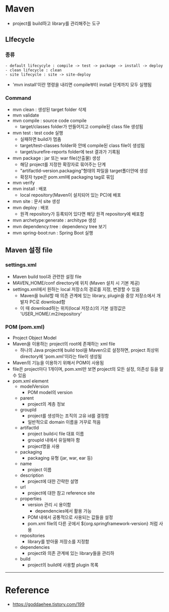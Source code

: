 # Maven

- project를 build하고 library를 관리해주는 도구

## LIfecycle

### 종류
    - default lifecycyle : compile -> test -> package -> install -> deploy
    - clean lifecycle : clean
    - site lifecycle : site -> site-deploy
- 'mvn install'이란 명령을 내리면 compile부터 install 단계까지 모두 실행됨

### Command

- mvn clean : 생성된 target folder 삭제
- mvn validate
- mvn compile : source code compile
    - target/classes folder가 만들어지고 compile된 class file 생성됨
- mvn test : test code 실행
    - 실패하면 build가 멈춤
    - target/test-classes folder와 안에 compile된 class file이 생성됨
    - target/surefire-reports folder에 test 결과가 기록됨
- mvn package : jar 또는 war file(산출물) 생성
    - 해당 project를 지정한 확장자로 묶어주는 단계
    - "artifactId-version.packaging"형태의 파일을 target폴더안에 생성
    - 확장자 type은 pom.xml에 packaging tag로 묶임
- mvn verify
- mvn install : 배포
    - local repository(Maven이 설치되어 있는 PC)에 배포
- mvn site : 문서 site 생성
- mvn deploy : 배포
    - 원격 repository가 등록되어 있다면 해당 원격 repository에 배포함
- mvn archetype:generate : architype 생성
- mvn dependency:tree : dependency tree 보기
- mvn spring-boot:run : Spring Boot 실행

## Maven 설정 file

### settings.xml

- Maven build tool과 관련한 설정 file
- MAVEN_HOME/conf directory에 위치 (Maven 설치 시 기본 제공)
- settings.xml에서 원하는 local 저장소의 경로를 지정, 변경할 수 있음
  - Maven을 build할 때 의존 관계에 있는 library, plugin을 중앙 저장소에서 개발자 PC로 download함
  - 이 때 download하는 위치(local 저장소)의 기본 설정값은 'USER_HOME/.m2/repository'

### POM (pom.xml)

- Project Object Model
- Maven을 이용하는 project의 root에 존재하는 xml file
  - 하나의 Java project에 build tool을 Maven으로 설정하면, project 최상위 directory에 'pom.xml'이라는 file이 생성됨
- Maven의 기능을 이용하기 위해서 POM이 사용됨
- file은 project마다 1개이며, pom.xml만 보면 project의 모든 설정, 의존성 등을 알 수 있음
- pom.xml element
    - modelVersion
        - POM model의 version
    - parent
        - project의 계층 정보
    - groupId
        - project를 생성하는 조직의 고유 id를 결정함
        - 일반적으로 domain 이름을 거꾸로 적음
    - artifactId
        - project build시 file 대표 이름
        - groupId 내에서 유일해야 함
        - project명을 사용
    - packaging
        - packaging 유형 (jar, war, ear 등)
    - name
        - project 이름
    - description
        - project에 대한 간략한 설명
    - url
        - project에 대한 참고 reference site
    - properties
        - version 관리 시 용이함
            - dependencies에서 활용 가능
        - POM 내에서 공통적으로 사용되는 값들을 설정
        - pom.xml file의 다른 곳에서 ${org.springframework-version} 처럼 사용
    - repositories
        - library를 받아올 저장소를 지정함
    - dependencies
        - project와 의존 관계에 있는 library들을 관리하
    - build
        - project의 build에 사용할 plugin 목록

---

# Reference

- https://goddaehee.tistory.com/199
